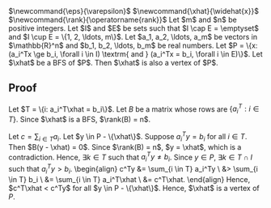 <span class="invisible">
$\newcommand{\eps}{\varepsilon}$
$\newcommand{\xhat}{\widehat{x}}$
$\newcommand{\rank}{\operatorname{rank}}$
</span>
Let $m$ and $n$ be positive integers.
Let $I$ and $E$ be sets such that $I \cap E = \emptyset$ and $I \cup E = \{1, 2, \ldots, m\}$.
Let $a_1, a_2, \ldots, a_m$ be vectors in $\mathbb{R}^n$
and $b_1, b_2, \ldots, b_m$ be real numbers.
Let $P = \{x: (a_i^Tx \ge b_i, \forall i \in I) \textrm{ and } (a_i^Tx = b_i, \forall i \in E)\}$.
Let $\xhat$ be a BFS of $P$. Then $\xhat$ is also a vertex of $P$.

## Proof

Let $T = \{i: a_i^T\xhat = b_i\}$.
Let $B$ be a matrix whose rows are $\{a_i^T: i \in T\}$.
Since $\xhat$ is a BFS, $\rank(B) = n$.

Let $c = \sum_{i \in T} a_i$. Let $y \in P - \{\xhat\}$.
Suppose $a_i^Ty = b_i$ for all $i \in T$. Then $B(y - \xhat) = 0$.
Since $\rank(B) = n$, $y = \xhat$, which is a contradiction.
Hence, $\exists k \in T$ such that $a_i^Ty \neq b_i$.
Since $y \in P$, $\exists k \in T \cap I$ such that $a_i^Ty > b_i$.
\begin{align}
c^Ty &= \sum_{i \in T} a_i^Ty
\\ &> \sum_{i \in T} b_i
\\ &= \sum_{i \in T} a_i^T\xhat
\\ &= c^T\xhat.
\end{align}
Hence, $c^T\xhat < c^Ty$ for all $y \in P - \{\xhat\}$.
Hence, $\xhat$ is a vertex of $P$.
